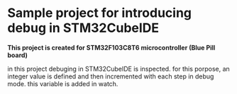 <h1> Sample project for introducing debug in STM32CubeIDE </h1>
<b>This project is created for STM32F103C8T6 microcontroller (Blue Pill board)</b>

in this project debuging in STM32CubeIDE is inspected. for this porpose, an integer value is defined and then incremented with each step in debug mode. this variable is added in watch.


